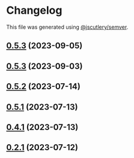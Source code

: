 # Changelog

This file was generated using [@jscutlery/semver](https://github.com/jscutlery/semver).

## [0.5.3](https://github.com/RobbyRabbitman/ngx/compare/ngxs-testing-0.5.2...ngxs-testing-0.5.3) (2023-09-05)



## [0.5.3](https://github.com/RobbyRabbitman/ngx/compare/ngxs-testing-0.5.2...ngxs-testing-0.5.3) (2023-09-03)



## [0.5.2](https://github.com/RobbyRabbitman/ngx/compare/ngxs-testing-0.5.1...ngxs-testing-0.5.2) (2023-07-14)



## [0.5.1](https://github.com/RobbyRabbitman/ngx/compare/ngxs-testing-0.5.0...ngxs-testing-0.5.1) (2023-07-13)



## [0.4.1](https://github.com/RobbyRabbitman/ngx/compare/ngxs-testing-0.4.0...ngxs-testing-0.4.1) (2023-07-13)



## [0.2.1](https://github.com/RobbyRabbitman/ngx/compare/ngxs-testing-0.2.0...ngxs-testing-0.2.1) (2023-07-12)
